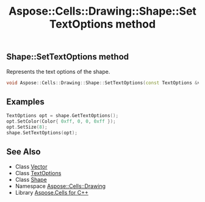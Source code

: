 ﻿---
title: Aspose::Cells::Drawing::Shape::SetTextOptions method
linktitle: SetTextOptions
second_title: Aspose.Cells for C++ API Reference
description: 'Aspose::Cells::Drawing::Shape::SetTextOptions method. Represents the text options of the shape in C++.'
type: docs
weight: 15300
url: /cpp/aspose.cells.drawing/shape/settextoptions/
---
## Shape::SetTextOptions method


Represents the text options of the shape.

```cpp
void Aspose::Cells::Drawing::Shape::SetTextOptions(const TextOptions &value)
```


## Examples


```cpp
TextOptions opt = shape.GetTextOptions();
opt.SetColor(Color{ 0xff, 0, 0, 0xff });
opt.SetSize(8);
shape.SetTextOptions(opt);
```

## See Also

* Class [Vector](../../../aspose.cells/vector/)
* Class [TextOptions](../../../aspose.cells.drawing.texts/textoptions/)
* Class [Shape](../)
* Namespace [Aspose::Cells::Drawing](../../)
* Library [Aspose.Cells for C++](../../../)

